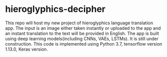 # hieroglyphics-decipher
This repo will host my new project of hieroglyphics language translation app. The input is an image either taken instantly or uploaded to the app and an instant translation to the text will be provided in English. 
The app is built using deep learning models(including CNNs, VAEs, LSTMs). 
It is still under construction.
This code is implemented using Python 3.7, tensorflow version 1.13.0, Keras version. 
